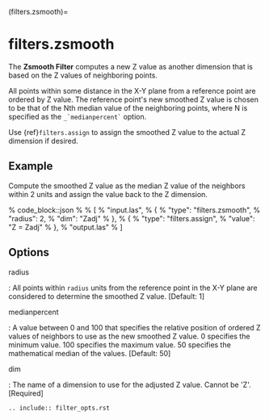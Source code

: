 (filters.zsmooth)=

# filters.zsmooth

The **Zsmooth Filter** computes a new Z value as another dimension that is based
on the Z values of neighboring points.

All points within some distance in the X-Y plane from a reference point are ordered by Z value.
The reference point's new smoothed Z value is chosen to be that of the Nth median value of
the neighboring points, where N is specified as the `` _`medianpercent` `` option.

Use {ref}`filters.assign` to assign the smoothed Z value to the actual Z dimension if
desired.

## Example

Compute the smoothed Z value as the median Z value of the neighbors within 2 units and
assign the value back to the Z dimension.

% code_block::json
%
% [
%     "input.las",
%     {
%         "type": "filters.zsmooth",
%         "radius": 2,
%         "dim": "Zadj"
%     },
%     {
%         "type": "filters.assign",
%         "value": "Z = Zadj"
%     },
%     "output.las"
% ]

## Options

radius

: All points within `radius` units from the reference point in the X-Y plane are considered
  to determine the smoothed Z value. \[Default: 1\]

medianpercent

: A value between 0 and 100 that specifies the relative position of ordered Z values of neighbors
  to use as the new smoothed Z value. 0 specifies the minimum value. 100 specifies the
  maximum value. 50 specifies the mathematical median of the values. \[Default: 50\]

dim

: The name of a dimension to use for the adjusted Z value. Cannot be 'Z'. \[Required\]

```{eval-rst}
.. include:: filter_opts.rst
```
